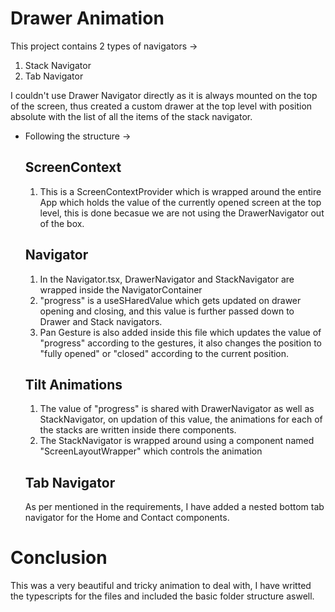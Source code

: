 # Drawer Animation

This project contains 2 types of navigators ->

1. Stack Navigator
2. Tab Navigator

I couldn't use Drawer Navigator directly as it is always mounted on the top of the screen, thus created a custom drawer at the top level with position absolute with the list of all the items of the stack navigator.

- Following the structure ->

  ## ScreenContext

  1. This is a ScreenContextProvider which is wrapped around the entire App which holds the value of the currently opened screen at the top level, this is done becasue we are not using the DrawerNavigator out of the box.

  ## Navigator

  1. In the Navigator.tsx, DrawerNavigator and StackNavigator are wrapped inside the NavigatorContainer
  2. "progress" is a useSHaredValue which gets updated on drawer opening and closing, and this value is further passed down to Drawer and Stack navigators.
  3. Pan Gesture is also added inside this file which updates the value of "progress" according to the gestures, it also changes the position to "fully opened" or "closed" according to the current position.

  ## Tilt Animations

  1. The value of "progress" is shared with DrawerNavigator as well as StackNavigator, on updation of this value, the animations for each of the stacks are written inside there components.
  2. The StackNavigator is wrapped around using a component named "ScreenLayoutWrapper" which controls the animation

  ## Tab Navigator

  As per mentioned in the requirements, I have added a nested bottom tab navigator for the Home and Contact components.

# Conclusion

This was a very beautiful and tricky animation to deal with, I have writted the typescripts for the files and included the basic folder structure aswell.
